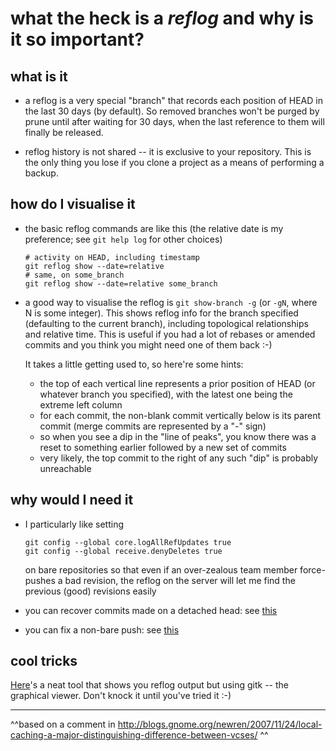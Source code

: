# what the heck is a *reflog* and why is it so important?

## what is it

  * a reflog is a very special "branch" that records each position of HEAD
    in the last 30 days (by default). So removed branches won't be purged by
    prune until after waiting for 30 days, when the last reference to them
    will finally be released.

  * reflog history is not shared -- it is exclusive to your repository.  This
    is the only thing you lose if you clone a project as a means of performing
    a backup.

## how do I visualise it

  * the basic reflog commands are like this (the relative date is my
    preference; see `git help log` for other choices)

        # activity on HEAD, including timestamp
        git reflog show --date=relative
        # same, on some_branch
        git reflog show --date=relative some_branch

  * a good way to visualise the reflog is `git show-branch -g` (or `-gN`,
    where N is some integer).  This shows reflog info for the branch specified
    (defaulting to the current branch), including topological relationships
    and relative time.  This is useful if you had a lot of rebases or amended
    commits and you think you might need one of them back :-)

    It takes a little getting used to, so here're some hints:

      * the top of each vertical line represents a prior position of HEAD (or
        whatever branch you specified), with the latest one being the extreme
        left column
      * for each commit, the non-blank commit vertically below is its parent
        commit (merge commits are represented by a "-" sign)
      * so when you see a dip in the "line of peaks", you know there was a
        reset to something earlier followed by a new set of commits
      * very likely, the top commit to the right of any such "dip" is probably
        unreachable

## why would I need it

  * I particularly like setting

        git config --global core.logAllRefUpdates true
        git config --global receive.denyDeletes true

    on bare repositories so that even if an over-zealous team member
    force-pushes a bad revision, the reflog on the server will let me find the
    previous (good) revisions easily

  * you can recover commits made on a detached head: see
    [this](concepts/detached-head.html#Auld_Lang_Syne)

  * you can fix a non-bare push: see
    [this](concepts/bare.html#how_do_I_fix_such_a_non_bare_push_)

## cool tricks

[Here](tools/git-reflogk)'s a neat tool that shows you reflog output but
using gitk -- the graphical viewer.  Don't knock it until you've tried it :-)

----

^^based on a comment in <http://blogs.gnome.org/newren/2007/11/24/local-caching-a-major-distinguishing-difference-between-vcses/> ^^
